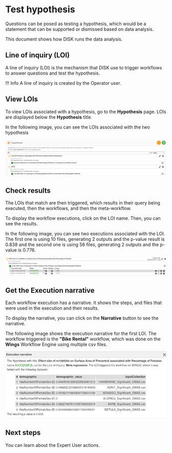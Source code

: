 # Test hypothesis

Questions can be posed as testing a hypothesis, which would be a statement that can be supported or dismissed based on data analysis.

This document shows how DISK runs the data analysis.

## Line of inquiry (LOI)

A line of inquiry (LOI) is the mechanism that DISK use to trigger
workflows to answer questions and test the hypothesis.

!!! Info
    A line of inquiry is created by the Operator user.

## View LOIs

To view LOIs associated with a hypothesis, go to the **Hypothesis** page. LOIs are displayed below the **Hypothesis** title.

In the following image, you can see the LOIs associated with the two hypothesis

![LOI](../figures/user-guide/loi.png "LOI")

## Check results

The LOIs that match are then triggered, which results in their query being executed, then the workflows, and then the meta-workflow. 

To display the workflow executions, click on the LOI name. Then, you can see the results.

In the following image, you can see two executions associated with the LOI. The first one is using 10 files, generating 2 outputs and the p-value result is 0.838 and the second one is using 56 files, generating 2 outputs and the p-value is 0.776.

![LOI](../figures/user-guide/lois.png "LOI")

## Get the Execution narrative

Each workflow execution has a narrative. It shows the steps, and files that were used in the execution and their results.

To display the narrative,  you can click on the **Narrative** button to see the narrative.

The following image shows the execution narrative for the first LOI. The workflow triggered is the **"Bike Rental"** workflow, which was done on the **Wings** Workflow Engine using multiple csv files.

![Narrative](../figures/user-guide/narrative.png "Narrative")

## Next steps

You can learn about the Expert User actions.

